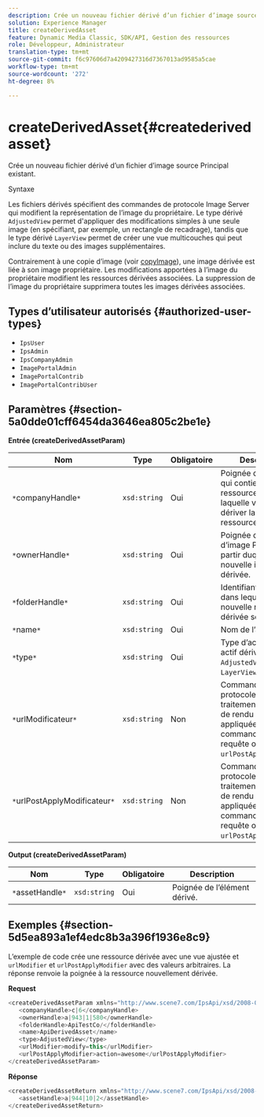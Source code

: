 ```yaml
---
description: Crée un nouveau fichier dérivé d’un fichier d’image source Principal existant.
solution: Experience Manager
title: createDerivedAsset
feature: Dynamic Media Classic, SDK/API, Gestion des ressources
role: Développeur, Administrateur
translation-type: tm+mt
source-git-commit: f6c97606d7a4209427316d7367013ad9585a5cae
workflow-type: tm+mt
source-wordcount: '272'
ht-degree: 8%

---
```



# createDerivedAsset{#createderivedasset}

Crée un nouveau fichier dérivé d’un fichier d’image source Principal existant.

Syntaxe

<!--<a id="section_FE43FF204ED644C2AC901AF45982E942"></a>-->

Les fichiers dérivés spécifient des commandes de protocole Image Server qui modifient la représentation de l’image du propriétaire. Le type dérivé `AdjustedView` permet d&#39;appliquer des modifications simples à une seule image (en spécifiant, par exemple, un rectangle de recadrage), tandis que le type dérivé `LayerView` permet de créer une vue multicouches qui peut inclure du texte ou des images supplémentaires.

Contrairement à une copie d’image (voir [copyImage](../../../operations/c-operations-intro/c-methods/r-copy-image.md#reference-0785131e690b4ad08be69172023f35d0)), une image dérivée est liée à son image propriétaire. Les modifications apportées à l’image du propriétaire modifient les ressources dérivées associées. La suppression de l’image du propriétaire supprimera toutes les images dérivées associées.

## Types d’utilisateur autorisés {#authorized-user-types}

* `IpsUser`
* `IpsAdmin`
* `IpsCompanyAdmin`
* `ImagePortalAdmin`
* `ImagePortalContrib`
* `ImagePortalContribUser`

## Paramètres {#section-5a0dde01cff6454da3646ea805c2be1e}

**Entrée (createDerivedAssetParam)**

| Nom | Type | Obligatoire | Description |
|---|---|---|---|
| `*`companyHandle`*` | `xsd:string` | Oui | Poignée de la société qui contient la ressource à partir de laquelle vous allez dériver la nouvelle ressource. |
| `*`ownerHandle`*` | `xsd:string` | Oui | Poignée du fichier d’image Principale à partir duquel la nouvelle image sera dérivée. |
| `*`folderHandle`*` | `xsd:string` | Oui | Identifiant du dossier dans lequel la nouvelle ressource dérivée sera créée. |
| `*`name`*` | `xsd:string` | Oui | Nom de l’actif dérivé. |
| `*`type`*` | `xsd:string` | Oui | Type d’actif du nouvel actif dérivé : `AdjustedView` ou `LayerView`. |
| `*`urlModificateur`*` | `xsd:string` | Non | Commandes de protocole de traitement d’image ou de rendu d’image appliquées *avant* les commandes de requête ou `urlPostApplyModifier`. |
| `*`urlPostApplyModificateur`*` | `xsd:string` | Non | Commandes de protocole de traitement d’image ou de rendu d’image appliquées *après* aux commandes de requête ou `urlPostApplyModifier`. |

**Output (createDerivedAssetParam)**

| Nom | Type | Obligatoire | Description |
|---|---|---|---|
| `*`assetHandle`*` | `xsd:string` | Oui | Poignée de l’élément dérivé. |

## Exemples {#section-5d5ea893a1ef4edc8b3a396f1936e8c9}

L’exemple de code crée une ressource dérivée avec une vue ajustée et `urlModifier` et `urlPostApplyModifier` avec des valeurs arbitraires. La réponse renvoie la poignée à la ressource nouvellement dérivée.

**Request**

```java
<createDerivedAssetParam xmlns="http://www.scene7.com/IpsApi/xsd/2008-01-15">
   <companyHandle>c|6</companyHandle>
   <ownerHandle>a|943|1|580</ownerHandle>
   <folderHandle>ApiTestCo/</folderHandle>
   <name>ApiDerivedAsset</name>
   <type>AdjustedView</type>
   <urlModifier>modify=this</urlModifier>
   <urlPostApplyModifier>action=awesome</urlPostApplyModifier>
</createDerivedAssetParam>
```

**Réponse**

```java
<createDerivedAssetReturn xmlns="http://www.scene7.com/IpsApi/xsd/2008-01-15">
   <assetHandle>a|944|10|2</assetHandle>
</createDerivedAssetReturn>
```

